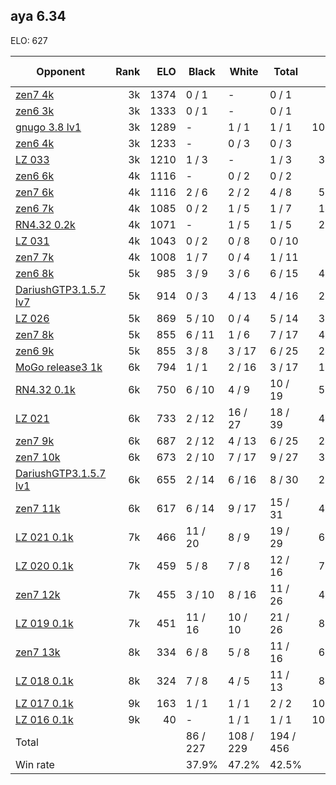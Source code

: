 ## aya 6.34 ##

ELO: 627

Opponent | Rank | ELO | Black | White | Total | Win rate
---------|-----:|----:|-------|-------|-------|-------:
[zen7 4k](zen7%204k.md) | 3k | 1374 | 0 / 1 | - | 0 / 1 | 0.0%
[zen6 3k](zen6%203k.md) | 3k | 1333 | 0 / 1 | - | 0 / 1 | 0.0%
[gnugo 3.8 lv1](gnugo%203.8%20lv1.md) | 3k | 1289 | - | 1 / 1 | 1 / 1 | 100.0%
[zen6 4k](zen6%204k.md) | 3k | 1233 | - | 0 / 3 | 0 / 3 | 0.0%
[LZ 033](LZ%20033.md) | 3k | 1210 | 1 / 3 | - | 1 / 3 | 33.3%
[zen6 6k](zen6%206k.md) | 4k | 1116 | - | 0 / 2 | 0 / 2 | 0.0%
[zen7 6k](zen7%206k.md) | 4k | 1116 | 2 / 6 | 2 / 2 | 4 / 8 | 50.0%
[zen6 7k](zen6%207k.md) | 4k | 1085 | 0 / 2 | 1 / 5 | 1 / 7 | 14.3%
[RN4.32 0.2k](RN4.32%200.2k.md) | 4k | 1071 | - | 1 / 5 | 1 / 5 | 20.0%
[LZ 031](LZ%20031.md) | 4k | 1043 | 0 / 2 | 0 / 8 | 0 / 10 | 0.0%
[zen7 7k](zen7%207k.md) | 4k | 1008 | 1 / 7 | 0 / 4 | 1 / 11 | 9.1%
[zen6 8k](zen6%208k.md) | 5k | 985 | 3 / 9 | 3 / 6 | 6 / 15 | 40.0%
[DariushGTP3.1.5.7 lv7](DariushGTP3.1.5.7%20lv7.md) | 5k | 914 | 0 / 3 | 4 / 13 | 4 / 16 | 25.0%
[LZ 026](LZ%20026.md) | 5k | 869 | 5 / 10 | 0 / 4 | 5 / 14 | 35.7%
[zen7 8k](zen7%208k.md) | 5k | 855 | 6 / 11 | 1 / 6 | 7 / 17 | 41.2%
[zen6 9k](zen6%209k.md) | 5k | 855 | 3 / 8 | 3 / 17 | 6 / 25 | 24.0%
[MoGo release3 1k](MoGo%20release3%201k.md) | 6k | 794 | 1 / 1 | 2 / 16 | 3 / 17 | 17.6%
[RN4.32 0.1k](RN4.32%200.1k.md) | 6k | 750 | 6 / 10 | 4 / 9 | 10 / 19 | 52.6%
[LZ 021](LZ%20021.md) | 6k | 733 | 2 / 12 | 16 / 27 | 18 / 39 | 46.2%
[zen7 9k](zen7%209k.md) | 6k | 687 | 2 / 12 | 4 / 13 | 6 / 25 | 24.0%
[zen7 10k](zen7%2010k.md) | 6k | 673 | 2 / 10 | 7 / 17 | 9 / 27 | 33.3%
[DariushGTP3.1.5.7 lv1](DariushGTP3.1.5.7%20lv1.md) | 6k | 655 | 2 / 14 | 6 / 16 | 8 / 30 | 26.7%
[zen7 11k](zen7%2011k.md) | 6k | 617 | 6 / 14 | 9 / 17 | 15 / 31 | 48.4%
[LZ 021 0.1k](LZ%20021%200.1k.md) | 7k | 466 | 11 / 20 | 8 / 9 | 19 / 29 | 65.5%
[LZ 020 0.1k](LZ%20020%200.1k.md) | 7k | 459 | 5 / 8 | 7 / 8 | 12 / 16 | 75.0%
[zen7 12k](zen7%2012k.md) | 7k | 455 | 3 / 10 | 8 / 16 | 11 / 26 | 42.3%
[LZ 019 0.1k](LZ%20019%200.1k.md) | 7k | 451 | 11 / 16 | 10 / 10 | 21 / 26 | 80.8%
[zen7 13k](zen7%2013k.md) | 8k | 334 | 6 / 8 | 5 / 8 | 11 / 16 | 68.8%
[LZ 018 0.1k](LZ%20018%200.1k.md) | 8k | 324 | 7 / 8 | 4 / 5 | 11 / 13 | 84.6%
[LZ 017 0.1k](LZ%20017%200.1k.md) | 9k | 163 | 1 / 1 | 1 / 1 | 2 / 2 | 100.0%
[LZ 016 0.1k](LZ%20016%200.1k.md) | 9k | 40 | - | 1 / 1 | 1 / 1 | 100.0%
Total | | | 86 / 227 | 108 / 229 | 194 / 456 | 
Win rate| | | 37.9% | 47.2% | 42.5% | 
